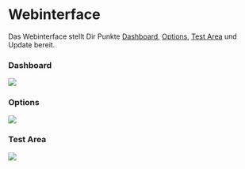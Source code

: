 # Webinterface 
Das Webinterface stellt Dir Punkte [Dashboard](#webinterface), [Options](#webinterface), [Test Area](#test-area) und Update bereit.

### Dashboard
![](/webinterface_main.png)
### Options
![](/webinterface_config.png)
### Test Area
![](/webinterface_test.png)